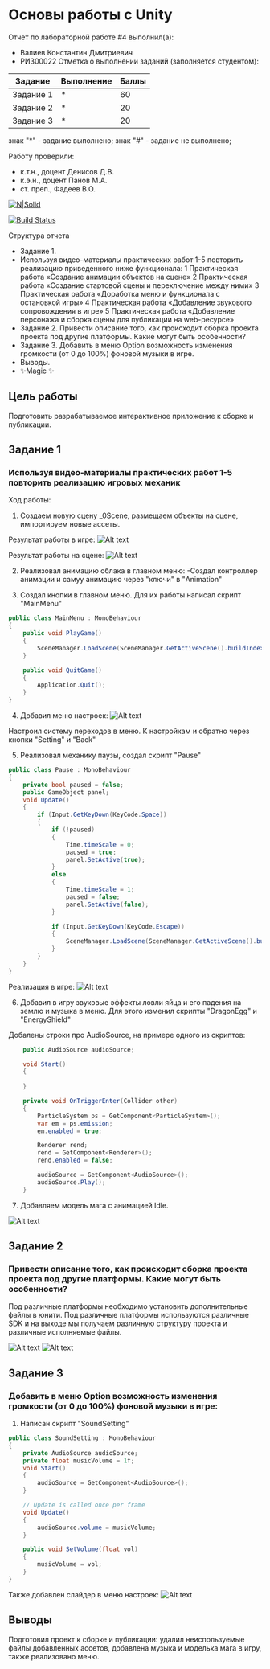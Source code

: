 # Основы работы с Unity
Отчет по лабораторной работе #4 выполнил(а):
- Валиев Константин Дмитриевич 
- РИ300022
Отметка о выполнении заданий (заполняется студентом):

| Задание | Выполнение | Баллы |
| ------ | ------ | ------ |
| Задание 1 | * | 60 |
| Задание 2 | * | 20 |
| Задание 3 | * | 20 |

знак "*" - задание выполнено; знак "#" - задание не выполнено;

Работу проверили:
- к.т.н., доцент Денисов Д.В.
- к.э.н., доцент Панов М.А.
- ст. преп., Фадеев В.О.

[![N|Solid](https://cldup.com/dTxpPi9lDf.thumb.png)](https://nodesource.com/products/nsolid)

[![Build Status](https://travis-ci.org/joemccann/dillinger.svg?branch=master)](https://travis-ci.org/joemccann/dillinger)

Структура отчета

- Задание 1.
- Используя видео-материалы практических работ 1-5 повторить реализацию приведенного ниже функционала:
        1 Практическая работа «Создание анимации объектов на сцене»
        2 Практическая работа «Создание стартовой сцены и переключение между ними»
        3 Практическая работа «Доработка меню и функционала с остановкой игры»
        4 Практическая работа «Добавление звукового сопровождения в игре»
        5 Практическая работа «Добавление персонажа и сборка сцены для публикации на web-ресурсе»
- Задание 2.
    Привести описание того, как происходит сборка проекта проекта под другие платформы. Какие могут быть особенности?
- Задание 3.
    Добавить в меню Option возможность изменения громкости (от 0 до 100%) фоновой музыки в игре.
- Выводы.
- ✨Magic ✨

## Цель работы
Подготовить разрабатываемое интерактивное приложение к сборке и публикации.

## Задание 1
### Используя видео-материалы практических работ 1-5 повторить реализацию игровых механик

Ход работы:

1) Создаем новую сцену _0Scene, размещаем объекты на сцене, импортируем новые ассеты.

Результат работы в игре:
![Alt text](img/4/hw1_1.png?raw=true "Title")

Результат работы на сцене:
![Alt text](img/4/hw1_2.png?raw=true "Title")

2) Реализовал анимацию облака в главном меню:
    -Создал контроллер анимации и самуу анимацию через "ключи" в "Animation"

3) Создал кнопки в главном меню. Для их работы написал скрипт "MainMenu"
```csharp
public class MainMenu : MonoBehaviour
{
    public void PlayGame() 
    {
        SceneManager.LoadScene(SceneManager.GetActiveScene().buildIndex + 1);
    }

    public void QuitGame() 
    {
        Application.Quit();
    }
}
```  

4) Добавил меню настроек:
![Alt text](img/4/hw1_3.png?raw=true "Title")

Настроил систему переходов в меню. К настройкам и обратно через кнопки "Setting" и "Back"

5) Реализовал механику паузы, создал скрипт "Pause"

```csharp
public class Pause : MonoBehaviour
{
    private bool paused = false;
    public GameObject panel;
    void Update()
    {
        if (Input.GetKeyDown(KeyCode.Space)) 
        {
            if (!paused)
            {
                Time.timeScale = 0;
                paused = true;
                panel.SetActive(true);
            }
            else 
            {
                Time.timeScale = 1;
                paused = false;
                panel.SetActive(false);
            }

            if (Input.GetKeyDown(KeyCode.Escape)) 
            {
                SceneManager.LoadScene(SceneManager.GetActiveScene().buildIndex - 1);
            }
        }
    }
}
```  
Реализация в игре: 
![Alt text](img/4/hw1_5.png?raw=true "Title")

6) Добавил в игру звуковые эффекты ловли яйца и его падения на землю и музыка в меню. 
Для этого изменил скрипты "DragonEgg" и "EnergyShield"

Добалены строки про AudioSource, на примере одного из скриптов:
```csharp
    public AudioSource audioSource;

    void Start()
    {
        
    }

    private void OnTriggerEnter(Collider other)
    {
        ParticleSystem ps = GetComponent<ParticleSystem>();
        var em = ps.emission;
        em.enabled = true;

        Renderer rend;
        rend = GetComponent<Renderer>();
        rend.enabled = false;

        audioSource = GetComponent<AudioSource>();
        audioSource.Play();
    }
```

7) Добавляем модель мага с анимацией Idle.

![Alt text](img/4/hw1_6.png?raw=true "Title")


## Задание 2
###  Привести описание того, как происходит сборка проекта проекта под другие платформы. Какие могут быть особенности?

Под различные платформы необходимо установить дополнительные файлы в юнити.
Под различные платформы используются различные SDK и на выходе мы получаем различную структуру проекта и различные исполняемые файлы. 

![Alt text](img/4/hw2_1.png?raw=true "Title")
![Alt text](img/4/hw2_2.png?raw=true "Title")


## Задание 3
### Добавить в меню Option возможность изменения громкости (от 0 до 100%) фоновой музыки в игре:

1) Написан скрипт "SoundSetting"

```csharp
public class SoundSetting : MonoBehaviour
{
    private AudioSource audioSource;
    private float musicVolume = 1f;
    void Start()
    {
        audioSource = GetComponent<AudioSource>();
    }

    // Update is called once per frame
    void Update()
    {
        audioSource.volume = musicVolume;
    }

    public void SetVolume(float vol) 
    {
        musicVolume = vol;
    }
}
```

Также добавлен слайдер в меню настроек:
![Alt text](img/4/hw1_3.png?raw=true "Title")


## Выводы

Подготовил проект к сборке и публикации: удалил неиспользуемые файлы добавленных ассетов, добавлена музыка и моделька мага в игру, также реализовано меню.